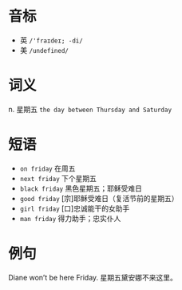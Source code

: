# 音标

- 英 `/'fraɪdeɪ; -di/`
- 美 `/undefined/`

# 词义

n. 星期五
`the day between Thursday and Saturday`

# 短语

- `on friday` 在周五
- `next friday` 下个星期五
- `black friday` 黑色星期五；耶稣受难日
- `good friday` [宗]耶稣受难日（复活节前的星期五）
- `girl friday` [口]忠诚能干的女助手
- `man friday` 得力助手；忠实仆人

# 例句

Diane won’t be here Friday.
星期五黛安娜不来这里。


